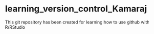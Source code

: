 # learning_version_control_Kamaraj
This git repository has been created for learning how to use github with R/RStudio
